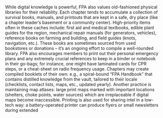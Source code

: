 While digital knowledge is powerful, FPA also values old-fashioned physical libraries for their reliability. Each chapter tends to accumulate a collection of survival books, manuals, and printouts that are kept in a safe, dry place (like a chapter leader’s basement or a community center). High-priority items often in these caches include: first aid and medical textbooks, edible plant guides for the region, mechanical repair manuals (for generators, vehicles), reference books on farming and building, and field guides (knots, navigation, etc.). These books are sometimes sourced from used bookstores or donations – it’s an ongoing effort to compile a well-rounded library. FPA also encourages members to print out their personal emergency plans and any extremely crucial references to keep in a binder or notebook in their go-bags; for instance, one might have laminated cards for CPR steps, or a cheat-sheet on radio frequency usage. Chapters may create compiled booklets of their own: e.g., a spiral-bound “FPA Handbook” that contains distilled knowledge from the vault, tailored to their locale (checklists, contact lists, maps, etc., updated yearly). Another practice is maintaining map atlases: large print maps marked with important locations (shelters, choke points, water sources) which are irreplaceable if digital maps become inaccessible. Printing is also used for sharing intel in a low-tech way: a battery-operated printer can produce flyers or small newsletters during extended
